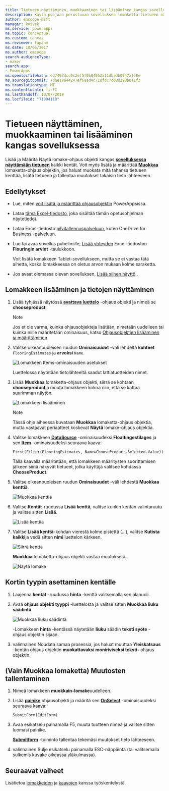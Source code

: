 ```yaml
---
title: Tietueen näyttäminen, muokkaaminen tai lisääminen kangas sovelluksessa | Microsoft Docs
description: Käytä pohjaan perustuvan sovelluksen lomaketta tietueen näyttämiseen, muokkaamiseen tai lisäämiseen tietolähteesi taulukosta.
author: emcoope-msft
manager: kvivek
ms.service: powerapps
ms.topic: conceptual
ms.custom: canvas
ms.reviewer: tapanm
ms.date: 10/06/2017
ms.author: emcoope
search.audienceType:
- maker
search.app:
- PowerApps
ms.openlocfilehash: ed7493dcc9c2ef5f0b84052a11dbadb0947af38e
ms.sourcegitcommit: 7dae19a44247ef6aad4c718fdc7c68d298b0a1f3
ms.translationtype: MT
ms.contentlocale: fi-FI
ms.lasthandoff: 10/07/2019
ms.locfileid: "71994118"
---
```

# <a name="show-edit-or-add-a-record-in-a-canvas-app"></a>Tietueen näyttäminen, muokkaaminen tai lisääminen kangas sovelluksessa

Lisää ja Määritä Näytä lomake-ohjaus objekti kangas **[sovelluksessa näyttämään tietueen](controls/control-form-detail.md)** kaikki kentät. Voit myös lisätä ja määrittää **[Muokkaa](controls/control-form-detail.md)** lomaketta-ohjaus objektin, jos haluat muokata mitä tahansa tietueen kenttää, lisätä tietueen ja tallentaa muutokset takaisin tieto lähteeseen.

## <a name="prerequisites"></a>Edellytykset

- Lue, miten [voit lisätä ja määrittää ohjausobjektin](add-configure-controls.md) PowerAppsissa.
- Lataa [tämä Excel-tiedosto](https://az787822.vo.msecnd.net/documentation/get-started-from-data/FlooringEstimates.xlsx), joka sisältää tämän opetusohjelman näytetiedot.
- Lataa Excel-tiedosto [pilvitallennuspalveluun](connections/cloud-storage-blob-connections.md), kuten OneDrive for Business -palveluun.
- Luo tai avaa sovellus puhelimille, [Lisää yhteyden](add-data-connection.md) Excel-tiedoston **Flouringin arviot** -taulukkoon.

    Voit lisätä lomakkeen Tablet-sovellukseen, mutta se ei vastaa tätä aihetta, koska lomakkeessa on oletus arvon mukaan kolme saraketta.

- Jos avaat olemassa olevan sovelluksen, [Lisää siihen näyttö](add-screen-context-variables.md) .

## <a name="add-a-form-and-show-data"></a>Lomakkeen lisääminen ja tietojen näyttäminen
1. Lisää tyhjässä näytössä **[avattava luettelo](controls/control-drop-down.md)** -ohjaus objekti ja nimeä se **chooseproduct**.

    > [!NOTE]
   > Jos et ole varma, kuinka ohjausobjekteja lisätään, nimetään uudelleen tai kuinka niille määritetään ominaisuus, katso [Ohjausobjektien lisääminen ja määrittäminen](add-configure-controls.md).

1. Valitse oikeanpuoleisen ruudun **Ominaisuudet** -väli lehdeltä **kohteet** `FlooringEstimates` ja **arvoksi** `Name`.

    ![Lomakkeen Items-ominaisuuden asetukset](./media/add-form/items-property.png)

    Luettelossa näytetään tietolähteeltä saadut lattiatuotteiden nimet.

1. Lisää **Muokkaa** lomaketta-ohjaus objekti, siirrä se kohtaan **chooseproduct**ja muuta lomakkeen kokoa niin, että se kattaa suurimman näytön.

    ![Lomakkeen lisääminen](./media/add-form/add-a-form.png)

    > [!NOTE]
   > Tässä ohje aiheessa kuvataan **Muokkaa** lomaketta-ohjaus objektia, mutta vastaavat periaatteet koskevat **Näytä** lomake-ohjaus objektia.

1. Valitse lomakkeen **[DataSource](controls/control-form-detail.md)** -ominaisuudeksi **Floaltingestilages** ja sen **[Item](controls/control-form-detail.md)** -ominaisuudeksi seuraava kaava:

    `First(Filter(FlooringEstimates, Name=ChooseProduct.Selected.Value))`

   Tällä kaavalla määritetään, että lomakkeen määritysten suorittamisen jälkeen siinä näkyvät tietueet, jotka käyttäjä valitsee kohdassa **ChooseProduct**.

1. Valitse oikeanpuoleisen ruudun **Ominaisuudet** -väli lehdestä **Muokkaa kenttiä**.

    ![Muokkaa kenttiä](./media/add-form/edit-fields.png)

1. Valitse **Kentät**-ruudussa **Lisää kenttä**, valitse kunkin kentän valintaruutu ja valitse sitten **Lisää**.

    ![Lisää kenttiä](./media/add-form/add-fields.png)

1. Valitse **Lisää kenttä**-kohdan vierestä kolme pistettä (...), valitse **Kutista kaikki**ja vedä sitten **nimi** luettelon kärkeen.

    ![Siirrä kenttä](./media/add-form/move-field.png)

    **Muokkaa** lomaketta-ohjaus objekti vastaa muutoksesi.

    ![Näytä lomake](./media/add-form/show-form1.png)

## <a name="set-the-card-type-for-a-field"></a>Kortin tyypin asettaminen kentälle
1. Laajenna **kentät** -ruudussa **hinta** -kenttä valitsemalla sen alanuoli.

1. Avaa **ohjaus objekti tyyppi** -luettelosta ja valitse sitten **Muokkaa liuku säädintä**.

    ![Muokkaa liuku säädintä](./media/add-form/edit-slider.png)

    -Lomakkeen **hinta** -kentässä näytetään **liuku** säädin **teksti syöte** -ohjaus objektin sijaan.

1. valinnainen Noudata samaa prosessia, jos haluat muuttaa **Yleiskatsaus** -kentän ohjaus objektin **muokattavaksi moniriviseksi teksti-** ohjaus objektin.

## <a name="edit-form-only-save-changes"></a>(Vain Muokkaa lomaketta) Muutosten tallentaminen

1. Nimeä lomakkeen **muokkain-lomake**uudelleen.

1. Lisää **[painike](controls/control-button.md)** ohjausobjekti ja määritä sen **[OnSelect](controls/properties-core.md)** -ominaisuudeksi seuraava kaava:

   `SubmitForm(EditForm)`

1. Avaa esikatselu painamalla F5, muuta tuotteen nimeä ja valitse sitten luomasi painike.

    **[Submitform](functions/function-form.md)** -toiminto tallentaa tekemäsi muutokset tieto lähteeseen.

1. valinnainen Sulje esikatselu painamalla ESC-näppäintä (tai valitsemalla sulkemis kuvake oikeassa yläkulmassa).

## <a name="next-steps"></a>Seuraavat vaiheet
Lisätietoa [lomakkeiden](working-with-forms.md) ja [kaavojen](working-with-formulas.md) kanssa työskentelystä.
